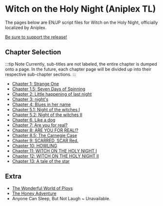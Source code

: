 # Witch on the Holy Night (Aniplex TL)

The pages below are EN/JP script files for Witch on the Holy Night, officially localized by Aniplex. 

[Be sure to support the release!](https://www.amazon.com/dp/B0BL5XBFHJ/)

## Chapter Selection

:::tip Note
Currently, sub-titles are not labeled, the entire chapter is dumped onto a page. In the future, each chapter page will be divided up into their respective sub-chapter sections.
:::

* [Chapter 1: Strange One](Mahoyo/Chapter1.md)
* [Chapter 1.5: Seven Days of Spinning](Mahoyo/Chapter1-5.md)
* [Chapter 2: Little happening of last night](Mahoyo/Chapter2.md)
* [Chapter 3: night's](Mahoyo/Chapter3.md)
* [Chapter 4: Blues in her name](Mahoyo/Chapter4.md)
* [Chapter 5.1: Night of the witches I](Mahoyo/Chapter5-I.md)
* [Chapter 5.2: Night of the witches II](Mahoyo/Chapter5-II.md)
* [Chapter 6. Like a dog](Mahoyo/Chapter6.md)
* [Chapter 7: Are you for real?](Mahoyo/Chapter7.md)
* [Chapter 8: ARE YOU FOR REAL!?](Mahoyo/Chapter8.md)
* [Chapter 8.5: The Carnegie Case](Mahoyo/Chapter8-5.md)
* [Chapter 9: SCARRED, SCAR Red.](Mahoyo/Chapter9.md)
* [Chapter 10: HOWLING](Mahoyo/Chapter10.md)
* [Chapter 11: WITCH ON THE HOLY NIGHT I](Mahoyo/Chapter11.md)
* [Chapter 12: WITCH ON THE HOLY NIGHT II](Mahoyo/Chapter12.md)
* [Chapter 13: A tale of the star](Mahoyo/Chapter13.md)

## Extra

* [The Wonderful World of Ploys](Mahoyo/Extra/Ploys.md)
* [The Honey Adventure](Mahoyo/Extra/HoneyAdventure.md)
* Anyone Can Sleep, But Not Laugh ~ Unavailable. 